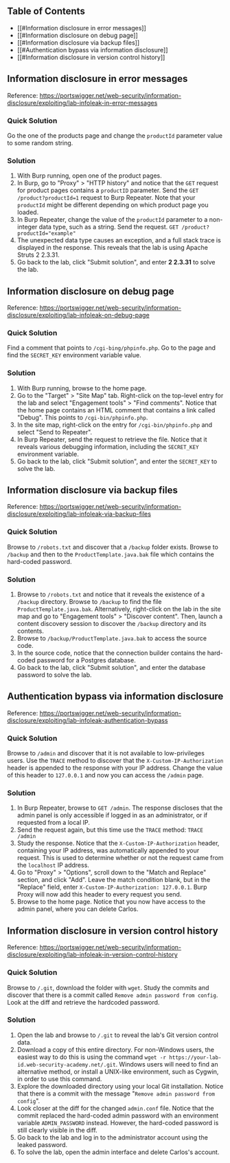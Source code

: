 ## Table of Contents

- [[#Information disclosure in error messages]]
- [[#Information disclosure on debug page]]
- [[#Information disclosure via backup files]]
- [[#Authentication bypass via information disclosure]]
- [[#Information disclosure in version control history]]
## Information disclosure in error messages
Reference: https://portswigger.net/web-security/information-disclosure/exploiting/lab-infoleak-in-error-messages

<!-- omit in toc -->
### Quick Solution
Go the one of the products page and change the ``productId`` parameter value to some random string.

<!-- omit in toc -->
### Solution
1. With Burp running, open one of the product pages.
2. In Burp, go to "Proxy" > "HTTP history" and notice that the ``GET`` request for product pages contains a ``productID`` parameter. Send the ``GET /product?productId=1`` request to Burp Repeater. Note that your ``productId`` might be different depending on which product page you loaded.
3. In Burp Repeater, change the value of the ``productId`` parameter to a non-integer data type, such as a string. Send the request.
``GET /product?productId="example"``
4. The unexpected data type causes an exception, and a full stack trace is displayed in the response. This reveals that the lab is using Apache Struts 2 2.3.31.
5. Go back to the lab, click "Submit solution", and enter **2 2.3.31** to solve the lab.

## Information disclosure on debug page
Reference: https://portswigger.net/web-security/information-disclosure/exploiting/lab-infoleak-on-debug-page

<!-- omit in toc -->
### Quick Solution
Find a comment that points to ``/cgi-bing/phpinfo.php``. Go to the page and find the ``SECRET_KEY`` environment variable value.

<!-- omit in toc -->
### Solution
1. With Burp running, browse to the home page.
2. Go to the "Target" > "Site Map" tab. Right-click on the top-level entry for the lab and select "Engagement tools" > "Find comments". Notice that the home page contains an HTML comment that contains a link called "Debug". This points to ``/cgi-bin/phpinfo.php``.
3. In the site map, right-click on the entry for ``/cgi-bin/phpinfo.php`` and select "Send to Repeater".
4. In Burp Repeater, send the request to retrieve the file. Notice that it reveals various debugging information, including the ``SECRET_KEY`` environment variable.
5. Go back to the lab, click "Submit solution", and enter the ``SECRET_KEY`` to solve the lab.

## Information disclosure via backup files
Reference: https://portswigger.net/web-security/information-disclosure/exploiting/lab-infoleak-via-backup-files

<!-- omit in toc -->
### Quick Solution
Browse to ``/robots.txt`` and discover that a ``/backup`` folder exists. Browse to ``/backup`` and then to the ``ProductTemplate.java.bak`` file which contains the hard-coded password.

<!-- omit in toc -->
### Solution
1. Browse to ``/robots.txt`` and notice that it reveals the existence of a ``/backup`` directory. Browse to ``/backup`` to find the file ``ProductTemplate.java.bak``. Alternatively, right-click on the lab in the site map and go to "Engagement tools" > "Discover content". Then, launch a content discovery session to discover the ``/backup`` directory and its contents.
2. Browse to ``/backup/ProductTemplate.java.bak`` to access the source code.
3. In the source code, notice that the connection builder contains the hard-coded password for a Postgres database.
4. Go back to the lab, click "Submit solution", and enter the database password to solve the lab.

## Authentication bypass via information disclosure
Reference: https://portswigger.net/web-security/information-disclosure/exploiting/lab-infoleak-authentication-bypass

<!-- omit in toc -->
### Quick Solution
Browse to ``/admin`` and discover that it is not available to low-privileges users. Use the ``TRACE`` method to discover that the ``X-Custom-IP-Authorization`` header is appended to the response with your IP address. Change the value of this header to ``127.0.0.1`` and now you can access the ``/admin`` page.

<!-- omit in toc -->
### Solution
1. In Burp Repeater, browse to ``GET /admin``. The response discloses that the admin panel is only accessible if logged in as an administrator, or if requested from a local IP.
2. Send the request again, but this time use the `TRACE` method:
``TRACE /admin``
3. Study the response. Notice that the ``X-Custom-IP-Authorization`` header, containing your IP address, was automatically appended to your request. This is used to determine whether or not the request came from the ``localhost`` IP address.
4. Go to "Proxy" > "Options", scroll down to the "Match and Replace" section, and click "Add". Leave the match condition blank, but in the "Replace" field, enter ``X-Custom-IP-Authorization: 127.0.0.1``. Burp Proxy will now add this header to every request you send.
5. Browse to the home page. Notice that you now have access to the admin panel, where you can delete Carlos.

## Information disclosure in version control history
Reference: https://portswigger.net/web-security/information-disclosure/exploiting/lab-infoleak-in-version-control-history

<!-- omit in toc -->
### Quick Solution
Browse to ``/.git``, download the folder with ``wget``. Study the commits and discover that there is a commit called ``Remove admin password from config``. Look at the diff and retrieve the hardcoded password.

<!-- omit in toc -->
### Solution
1. Open the lab and browse to ``/.git`` to reveal the lab's Git version control data.
2. Download a copy of this entire directory. For non-Windows users, the easiest way to do this is using the command ``wget -r https://your-lab-id.web-security-academy.net/.git``. Windows users will need to find an alternative method, or install a UNIX-like environment, such as Cygwin, in order to use this command.
3. Explore the downloaded directory using your local Git installation. Notice that there is a commit with the message "``Remove admin password from config``".
4. Look closer at the diff for the changed ``admin.conf`` file. Notice that the commit replaced the hard-coded admin password with an environment variable ``ADMIN_PASSWORD`` instead. However, the hard-coded password is still clearly visible in the diff.
5. Go back to the lab and log in to the administrator account using the leaked password.
6. To solve the lab, open the admin interface and delete Carlos's account.